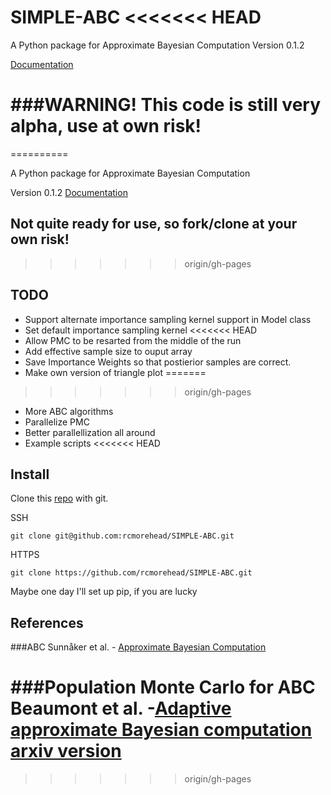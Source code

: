 SIMPLE-ABC
<<<<<<< HEAD
======

A Python package for Approximate Bayesian Computation
Version 0.1.2

[Documentation](http://rcmorehead.github.io/SIMPLE-ABC/DOCS/_build/html/index.html)

###WARNING! 
This code is still very alpha, use at own risk! 
=======
==========

A Python package for Approximate Bayesian Computation 

Version 0.1.2
[Documentation](http://rcmorehead.github.io/SIMPLE-ABC/DOCS/_build/html/index.html)

Not quite ready for use, so fork/clone at your own risk!
--------------------------------------------------------
>>>>>>> origin/gh-pages

TODO
----


* Support alternate importance sampling kernel support in Model class
* Set default importance sampling kernel
<<<<<<< HEAD
* Allow PMC to be resarted from the middle of the run
* Add effective sample size to ouput array
* Save Importance Weights so that postierior samples are correct.
* Make own version of triangle plot
=======
>>>>>>> origin/gh-pages
* More ABC algorithms 
* Parallelize PMC  
* Better parallellization all around 
* Example scripts
<<<<<<< HEAD


Install
-------
Clone this [repo](http://rcmorehead.github.io/SIMPLE-ABC/) with git.

SSH

`git clone git@github.com:rcmorehead/SIMPLE-ABC.git`

HTTPS 

`git clone https://github.com/rcmorehead/SIMPLE-ABC.git`

Maybe one day I'll set up pip, if you are lucky

References
----------

###ABC
Sunnåker et al. - [Approximate Bayesian Computation](http://www.ncbi.nlm.nih.gov/pmc/articles/PMC3547661/)


###Population Monte Carlo for ABC
Beaumont et al. -[Adaptive approximate Bayesian computation](http://biomet.oxfordjournals.org/content/96/4/983.abstract)  
[arxiv version](http://arxiv.org/abs/0805.2256)
=======
>>>>>>> origin/gh-pages
